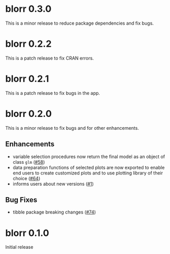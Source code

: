 # blorr 0.3.0

This is a minor release to reduce package dependencies and fix bugs.

# blorr 0.2.2

This is a patch release to fix CRAN errors.

# blorr 0.2.1

This is a patch release to fix bugs in the app.

# blorr 0.2.0

This is a minor release to fix bugs and for other enhancements.

## Enhancements

- variable selection procedures now return the final model as an object of 
class `glm` ([#58](https://github.com/rsquaredacademy/blorr/issues/58))
- data preparation functions of selected plots are now exported to enable end 
users to create customized plots and to use plotting library of their 
choice ([#64](https://github.com/rsquaredacademy/blorr/issues/64))
- informs users about new versions ([#1](https://github.com/rsquaredacademy/blorr/issues/1))

## Bug Fixes

- tibble package breaking changes ([#74](https://github.com/rsquaredacademy/blorr/issues/74)) 


# blorr 0.1.0

Initial release
